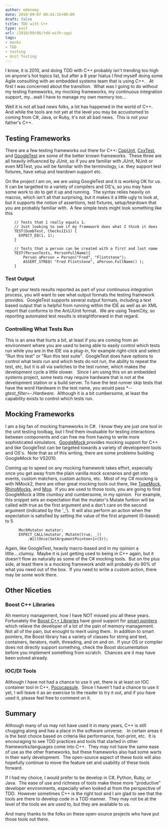 ```yaml
---
author: mdenomy
date: 2010-09-07 00:41:15+00:00
draft: false
title: TDD with C++
type: post
url: /2010/09/06/tdd-with-cpp/
tags:
- mocks
- TDD
- testing
- Unit Testing
---
```


I know, it is 2010, and doing TDD with C++ probably isn't trending too high on anyone's hot topics list, but after a 8 year hiatus I find myself doing some Agile consulting with an embedded systems team that is using C++.   At first I was concerned about the transition.  What was I going to do without my testing frameworks, my mocking frameworks, my continuous integration support, my...wait I have to manage my own memory too...

Well it is not all bad news folks, a lot has happened in the world of C++.  And while the tools are not yet at the level you may be accustomed to coming from C#, Java, or Ruby, it's not all bad news.  This is not your father's C++.


## Testing Frameworks


There are a few testing frameworks out there for C++: [CppUnit](http://cppunit.sourceforge.net/doc/lastest/index.html), [CxxTest](http://cxxtest.tigris.org/), and [GoogleTest](http://code.google.com/p/googletest/) are some of the better known frameworks.  These three are all heavily influenced by JUnit, so if you are familiar with JUnit, NUnit or even MSTest, you will be familiar with the terminology, i.e. they support test fixtures, have setup and teardown support etc.

On the project I am on, we are using GoogleTest and it is working OK for us.  It can be targetted to a variety of compilers and OS's, so you may have some work to do to get it up and running.  The syntax relies heavily on macros, which isn't all that surprising, but it makes it a little ugly to look at, but it supports the notion of assertions, test fixtures, setup/teardown that you are probably familiar with.  A few simple tests might look something like this

```    
    // Tests that 1 really equals 1.
    // Just looking to see if my framework does what I think it does
    TEST(DumbTest, Checks1Is1) {
      EXPECT_EQ(1, 1);
    }
    
    // Tests that a person can be created with a first and last name
    TEST(PersonTests, PersonFullName){
    	Person aPerson = Person("Fred", "Flintstone");
    	ASSERT_STREQ( "Fred Flintstone", aPerson.FullName() );
    }
```

### Test Output

To get your tests results reported as part of your continuous integration process, you will want to see what output formats the testing framework provides.  GoogleTest supports several output formats, including a text based output that is helpful from running within the IDE as well as an XML report that conforms to the Ant/JUnit format.  We are using TeamCity, so reporting automated test results is straightforward in that regard.

### Controlling What Tests Run


This is an area that hurts a bit, at least if you are coming from an environment where you are used to being able to easily control which tests run while you are in the IDE via a plug-in, for example right-click and select "Run this test" or "Run this test suite".  GoogleTest does have options to control what tests run and which tests do not run, the ability to repeat the test, etc, but it is all via switches to the test runner, which makes the development cycle a little slower.   Since I am using this on an embedded systems project, some tests may  require hardware that is not at the development station or a build  server. To have the test runner skip tests that have the word Hardware in the test name, you would pass **--gtest_filter=-*.*Hardware***.  Although it is a bit cumbersome, at least the capability exists to control which tests run.

## Mocking Frameworks

I am a big fan of mocking frameworks in C#.  I know they are just one tool in the unit testing toolbag, but I find them invaluable for testing interactions between components and can free me from having to write more sophisticated simulators.  [GoogleMock ](http://code.google.com/p/googlemock/)provides mocking support for C++ and like GoogleTest can be targeted towards a variety of development tools and OS's.  Note that as of this writing, there are some problems building GoogleMock for VS2010.

Coming up to speed on any mocking framework takes effort, especially once you get away from the plain vanilla mock scenarios and get into events, custom matchers, custom actions, etc.  Most of my C# mocking is with NMock2, there are other great mocking tools out there, like [TypeMock](http://www.typemock.com/), [RhinoMocks](http://www.ayende.com/projects/rhino-mocks.aspx), and [Moq](http://code.google.com/p/moq/).  If you are used to those tools, you are going to find GoogleMock a little clumbsy and cumbersome, in my opinion.  For example, this snippet sets an expectation that the mutator's Mutate funtion will be called with true as the first argument and a don't care on the second argument (indicated by the '_').  It will also perform an action when the expectation is satisfied by setting the value of the first argument (0-based) to 5

```   
      MockMutator mutator;
      EXPECT_CALL(mutator, Mutate(true, _))
          .WillOnce(SetArgumentPointee<1>(5));
```

Again, like GoogleTest, heavily macro-based and in my opinion a little....clumsy.  Maybe it is just getting used to being in C++ again, but it doesn't flow as naturally as some of the C# mocking tools.  But on the plus side, at least there is a mocking framework andit will probably do 90% of what you need out of the box.  If you need to write a custom action, there may be some work there.


## Other Niceties

### Boost C++ Libraries

Ah memory management, how I have NOT missed you all these years.  Fortunately the [Boost C++ Libraries](http://www.boost.org/) have good support for [smart pointers](http://www.boost.org/doc/libs/1_42_0/libs/smart_ptr/smart_ptr.htm) which relieve the developer of a lot of the pain of memory management.  Not all of the pain, but enought to merit using them.  In addition to smart pointers, the Boost library has a variety of classes for string and text, containers, iterators, math, threading, and on and on.  If your OS or compiler does not directly support something, check the Boost documentation before you implement something from scratch.  Chances are it may have been solved already.

### IOC/DI Tools

Although I have not had a chance to use it yet, there is at least on IOC container tool in C++, [Pococapsule](http://code.google.com/p/pococapsule/).  Since I haven't had a chance to use it yet, I will leave it as an exercise to the reader to try it out, and if you have used it, please feel free to comment on it.

## Summary

Although many of us may not have used it in many years, C++ is still chugging along and has a place in the software universe.   In certain areas it is the best choice based on criteria like performance, foot-print, etc.  It is encouraging to see TDD practices and tools that started in other frameworks/languages come into C++.  They may not have the same ease of use as the other frameworks, but these frameworks also had some warts in their early development.  The open-source aspect of these tools will also hopefully continue to move the feature set and usability of these tools forward.

If I had my choice, I would prefer to be develop in C#, Python, Ruby, or Java.  The ease of use and richness of tools make these more "productive" developer environments, especially when looked at from the perspective of TDD.  However sometimes C++ is the right tool and I am glad to see that the tools are there to develop code in a TDD manner.  They may not be at the level of the tools we are used to, but they are available to us.

And many thanks to the folks on these open-source projects who have put those tools out there.
